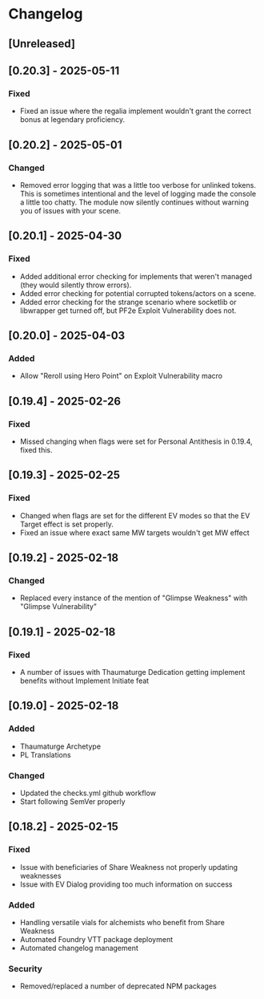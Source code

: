 # Changelog

## [Unreleased]

## [0.20.3] - 2025-05-11

### Fixed

- Fixed an issue where the regalia implement wouldn't grant the correct bonus at legendary proficiency.

## [0.20.2] - 2025-05-01

### Changed

- Removed error logging that was a little too verbose for unlinked tokens. This is sometimes intentional and the level of logging made the console a little too chatty. The module now silently continues without warning you of issues with your scene.

## [0.20.1] - 2025-04-30

### Fixed

- Added additional error checking for implements that weren't managed (they would silently throw errors).
- Added error checking for potential corrupted tokens/actors on a scene.
- Added error checking for the strange scenario where socketlib or libwrapper get turned off, but PF2e Exploit Vulnerability does not.

## [0.20.0] - 2025-04-03

### Added

- Allow "Reroll using Hero Point" on Exploit Vulnerability macro

## [0.19.4] - 2025-02-26

### Fixed

- Missed changing when flags were set for Personal Antithesis in 0.19.4, fixed this.

## [0.19.3] - 2025-02-25

### Fixed

- Changed when flags are set for the different EV modes so that the EV Target effect is set properly.
- Fixed an issue where exact same MW targets wouldn't get MW effect

## [0.19.2] - 2025-02-18

### Changed

- Replaced every instance of the mention of "Glimpse Weakness" with "Glimpse Vulnerability"

## [0.19.1] - 2025-02-18

### Fixed

- A number of issues with Thaumaturge Dedication getting implement benefits without Implement Initiate feat

## [0.19.0] - 2025-02-18

### Added

- Thaumaturge Archetype
- PL Translations

### Changed

- Updated the checks.yml github workflow
- Start following SemVer properly

## [0.18.2] - 2025-02-15

### Fixed

- Issue with beneficiaries of Share Weakness not properly updating weaknesses
- Issue with EV Dialog providing too much information on success

### Added

- Handling versatile vials for alchemists who benefit from Share Weakness
- Automated Foundry VTT package deployment
- Automated changelog management

### Security

- Removed/replaced a number of deprecated NPM packages
